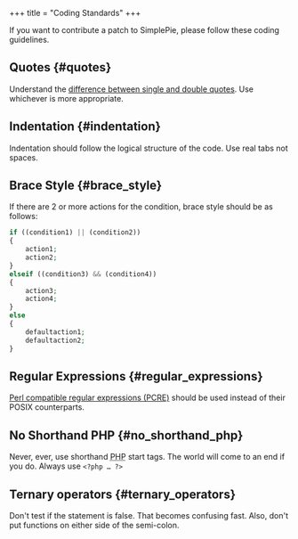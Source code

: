 +++
title = "Coding Standards"
+++

If you want to contribute a patch to SimplePie, please follow these coding guidelines.

## Quotes {#quotes}

Understand the [difference between single and double quotes](http://www.php.net/manual/en/language.types.string.php#language.types.string.syntax.single). Use whichever is more appropriate.

## Indentation {#indentation}

Indentation should follow the logical structure of the code. Use real tabs not spaces.

## Brace Style {#brace_style}

If there are 2 or more actions for the condition, brace style should be as follows:

```php
if ((condition1) || (condition2))
{
    action1;
    action2;
}
elseif ((condition3) && (condition4))
{
    action3;
    action4;
}
else
{
    defaultaction1;
    defaultaction2;
}
```

## Regular Expressions {#regular_expressions}

[Perl compatible regular expressions (PCRE)](http://php.net/pcre) should be used instead of their POSIX counterparts.

## No Shorthand PHP {#no_shorthand_php}

Never, ever, use shorthand <abbr title="Hypertext Preprocessor">PHP</abbr> start tags. The world will come to an end if you do. Always use `<?php … ?>`

## Ternary operators {#ternary_operators}

Don't test if the statement is false. That becomes confusing fast. Also, don't put functions on either side of the semi-colon.
